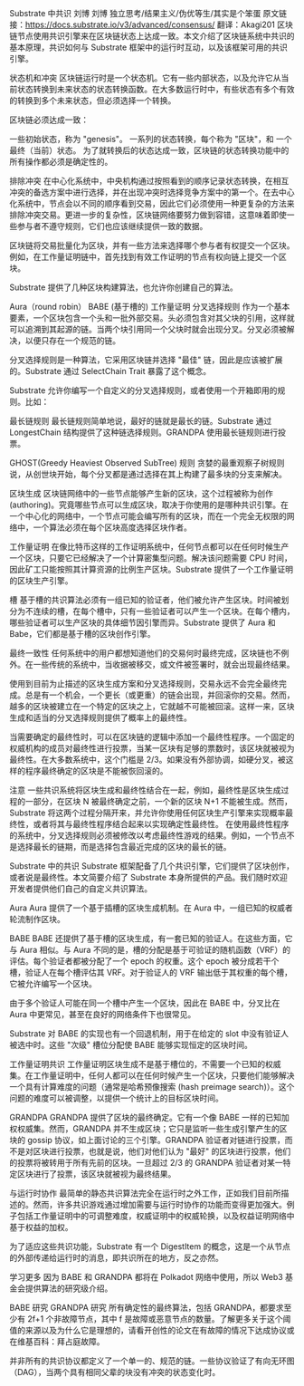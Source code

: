 Substrate 中共识
刘博
刘博
独立思考/结果主义/伪优等生/其实是个笨蛋
原文链接：https://docs.substrate.io/v3/advanced/consensus/
翻译：Akagi201
区块链节点使用共识引擎来在区块链状态上达成一致。本文介绍了区块链系统中共识的基本原理，共识如何与 Substrate 框架中的运行时互动，以及该框架可用的共识引擎。

状态机和冲突
区块链运行时是一个状态机。它有一些内部状态，以及允许它从当前状态转换到未来状态的状态转换函数。在大多数运行时中，有些状态有多个有效的转换到多个未来状态，但必须选择一个转换。

区块链必须达成一致：

一些初始状态，称为 "genesis"。
一系列的状态转换，每个称为 "区块"，和
一个最终（当前）状态。
为了就转换后的状态达成一致，区块链的状态转换功能中的所有操作都必须是确定性的。

排除冲突
在中心化系统中，中央机构通过按照看到的顺序记录状态转换，在相互冲突的备选方案中进行选择，并在出现冲突时选择竞争方案中的第一个。在去中心化系统中，节点会以不同的顺序看到交易，因此它们必须使用一种更复杂的方法来排除冲突交易。更进一步的复杂性，区块链网络要努力做到容错，这意味着即使一些参与者不遵守规则，它们也应该继续提供一致的数据。

区块链将交易批量化为区块，并有一些方法来选择哪个参与者有权提交一个区块。例如，在工作量证明链中，首先找到有效工作证明的节点有权向链上提交一个区块。

Substrate 提供了几种区块构建算法，也允许你创建自己的算法。

Aura（round robin）
BABE (基于槽的)
工作量证明
分叉选择规则
作为一个基本要素，一个区块包含一个头和一批外部交易。头必须包含对其父块的引用，这样就可以追溯到其起源的链。当两个块引用同一个父块时就会出现分叉。分叉必须被解决，以便只存在一个规范的链。

分叉选择规则是一种算法，它采用区块链并选择 "最佳" 链，因此是应该被扩展的。Substrate 通过 SelectChain Trait 暴露了这个概念。

Substrate 允许你编写一个自定义的分叉选择规则，或者使用一个开箱即用的规则。比如：

最长链规则
最长链规则简单地说，最好的链就是最长的链。Substrate 通过 LongestChain 结构提供了这种链选择规则。GRANDPA 使用最长链规则进行投票。


GHOST(Greedy Heaviest Observed SubTree) 规则
贪婪的最重观察子树规则说，从创世块开始，每个分叉都是通过选择在其上构建了最多块的分支来解决。


区块生成
区块链网络中的一些节点能够产生新的区块，这个过程被称为创作 (authoring)。究竟哪些节点可以生成区块，取决于你使用的是哪种共识引擎。在一个中心化的网络中，一个节点可能会编写所有的区块，而在一个完全无权限的网络中，一个算法必须在每个区块高度选择区块作者。

工作量证明
在像比特币这样的工作证明系统中，任何节点都可以在任何时候生产一个区块，只要它已经解决了一个计算密集型问题。解决该问题需要 CPU 时间，因此矿工只能按照其计算资源的比例生产区块。Substrate 提供了一个工作量证明的区块生产引擎。

槽
基于槽的共识算法必须有一组已知的验证者，他们被允许产生区块。时间被划分为不连续的槽，在每个槽中，只有一些验证者可以产生一个区块。在每个槽内，哪些验证者可以生产区块的具体细节因引擎而异。Substrate 提供了 Aura 和 Babe，它们都是基于槽的区块创作引擎。

最终一致性
任何系统中的用户都想知道他们的交易何时最终完成，区块链也不例外。在一些传统的系统中，当收据被移交，或文件被签署时，就会出现最终结果。

使用到目前为止描述的区块生成方案和分叉选择规则，交易永远不会完全最终完成。总是有一个机会，一个更长（或更重）的链会出现，并回滚你的交易。然而，越多的区块被建立在一个特定的区块之上，它就越不可能被回滚。这样一来，区块生成和适当的分叉选择规则提供了概率上的最终性。

当需要确定的最终性时，可以在区块链的逻辑中添加一个最终性程序。一个固定的权威机构的成员对最终性进行投票，当某一区块有足够的票数时，该区块就被视为最终性。在大多数系统中，这个门槛是 2/3。如果没有外部协调，如硬分叉，被这样的程序最终确定的区块是不能被恢回滚的。

注意
一些共识系统将区块生成和最终性结合在一起，例如，最终性是区块生成过程的一部分，在区块 N 被最终确定之前，一个新的区块 N+1 不能被生成。然而，Substrate 将这两个过程分隔开来，并允许你使用任何区块生产引擎来实现概率最终性，或者将其与最终性程序结合起来以实现确定性最终性。
在使用最终性程序的系统中，分叉选择规则必须被修改以考虑最终性游戏的结果。例如，一个节点不是选择最长的链期，而是选择包含最近完成的区块的最长的链。

Substrate 中的共识
Substrate 框架配备了几个共识引擎，它们提供了区块创作，或者说是最终性。本文简要介绍了 Substrate 本身所提供的产品。我们随时欢迎开发者提供他们自己的自定义共识算法。

Aura
Aura 提供了一个基于插槽的区块生成机制。在 Aura 中，一组已知的权威者轮流制作区块。

BABE
BABE 还提供了基于槽的区块生成，有一套已知的验证人。在这些方面，它与 Aura 相似。与 Aura 不同的是，槽的分配是基于可验证的随机函数（VRF）的评估。每个验证者都被分配了一个 epoch 的权重。这个 epoch 被分成若干个槽，验证人在每个槽评估其 VRF。对于验证人的 VRF 输出低于其权重的每个槽，它被允许编写一个区块。

由于多个验证人可能在同一个槽中产生一个区块，因此在 BABE 中，分叉比在 Aura 中更常见，甚至在良好的网络条件下也很常见。

Substrate 对 BABE 的实现也有一个回退机制，用于在给定的 slot 中没有验证人被选中时。这些 "次级" 槽位分配使 BABE 能够实现恒定的区块时间。

工作量证明共识
工作量证明区块生成不是基于槽位的，不需要一个已知的权威集。在工作量证明中，任何人都可以在任何时候产生一个区块，只要他们能够解决一个具有计算难度的问题（通常是哈希预像搜索 (hash preimage search)）。这个问题的难度可以被调整，以提供一个统计上的目标区块时间。

GRANDPA
GRANDPA 提供了区块的最终确定。它有一个像 BABE 一样的已知加权权威集。然而，GRANDPA 并不生成区块；它只是监听一些生成引擎产生的区块的 gossip 协议，如上面讨论的三个引擎。GRANDPA 验证者对链进行投票，而不是对区块进行投票，也就是说，他们对他们认为 "最好" 的区块进行投票，他们的投票将被转用于所有先前的区块。一旦超过 2/3 的 GRANDPA 验证者对某一特定区块进行了投票，该区块就被视为最终结果。

与运行时协作
最简单的静态共识算法完全在运行时之外工作，正如我们目前所描述的。然而，许多共识游戏通过增加需要与运行时协作的功能而变得更加强大。例子包括工作量证明中的可调整难度，权威证明中的权威轮换，以及权益证明网络中基于权益的加权。

为了适应这些共识功能，Substrate 有一个 DigestItem 的概念，这是一个从节点的外部传递给运行时的消息，即共识所在的地方，反之亦然。

学习更多
因为 BABE 和 GRANDPA 都将在 Polkadot 网络中使用，所以 Web3 基金会提供算法的研究级介绍。

BABE 研究
GRANDPA 研究
所有确定性的最终算法，包括 GRANDPA，都要求至少有 2f+1 个非故障节点，其中 f 是故障或恶意节点的数量。了解更多关于这个阈值的来源以及为什么它是理想的，请看开创性的论文在有故障的情况下达成协议或在维基百科：拜占庭故障。

并非所有的共识协议都定义了一个单一的、规范的链。一些协议验证了有向无环图（DAG），当两个具有相同父辈的块没有冲突的状态变化时。